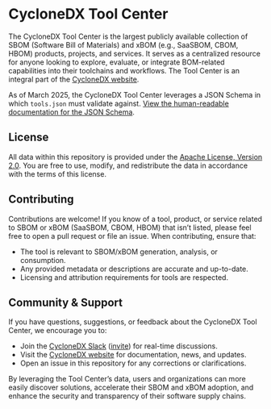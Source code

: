 # CycloneDX Tool Center

The CycloneDX Tool Center is the largest publicly available collection of SBOM (Software Bill of Materials) and xBOM (e.g., SaaSBOM, CBOM, HBOM) products, projects, and services. It serves as a centralized resource for anyone looking to explore, evaluate, or integrate BOM-related capabilities into their toolchains and workflows. The Tool Center is an integral part of the [CycloneDX website](https://cyclonedx.org).

As of March 2025, the CycloneDX Tool Center leverages a JSON Schema in which `tools.json` must validate against. [View the human-readable documentation for the JSON Schema](https://cyclonedx.github.io/tool-center/).

## License

All data within this repository is provided under the [Apache License, Version 2.0](https://www.apache.org/licenses/LICENSE-2.0). You are free to use, modify, and redistribute the data in accordance with the terms of this license.

## Contributing

Contributions are welcome! If you know of a tool, product, or service related to SBOM or xBOM (SaaSBOM, CBOM, HBOM) that isn’t listed, please feel free to open a pull request or file an issue. When contributing, ensure that:

- The tool is relevant to SBOM/xBOM generation, analysis, or consumption.
- Any provided metadata or descriptions are accurate and up-to-date.
- Licensing and attribution requirements for tools are respected.

## Community & Support

If you have questions, suggestions, or feedback about the CycloneDX Tool Center, we encourage you to:

- Join the [CycloneDX Slack](https://cyclonedx.org/slack) ([invite](https://cyclonedx.org/slack/invite)) for real-time discussions.
- Visit the [CycloneDX website](https://cyclonedx.org) for documentation, news, and updates.
- Open an issue in this repository for any corrections or clarifications.

By leveraging the Tool Center’s data, users and organizations can more easily discover solutions, accelerate their SBOM and xBOM adoption, and enhance the security and transparency of their software supply chains.
